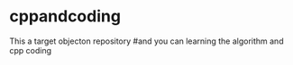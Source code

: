 # cppandcoding
This a target objecton  repository
#and you can learning the algorithm and cpp coding
